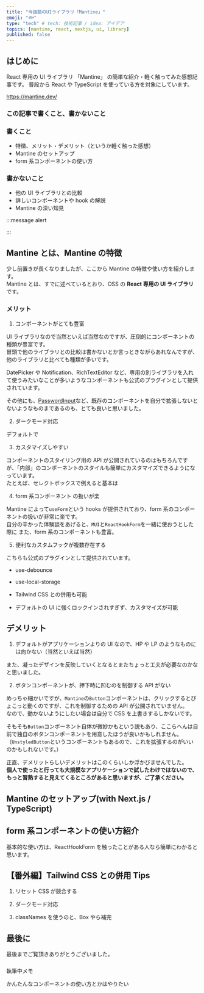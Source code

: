```yaml
---
title: "今話題のUIライブラリ「Mantine」"
emoji: "🐟"
type: "tech" # tech: 技術記事 / idea: アイデア
topics: [mantine, react, nextjs, ui, library]
published: false
---
```


## はじめに

React 専用の UI ライブラリ 「Mantine」 の簡単な紹介・軽く触ってみた感想記事です。
普段から React や TypeScript を使っている方を対象にしています。

https://mantine.dev/

### この記事で書くこと、書かないこと

### 書くこと

- 特徴、メリット・デメリット（というか軽く触った感想）
- Mantine のセットアップ
- form 系コンポーネントの使い方

### 書かないこと

- 他の UI ライブラリとの比較
- 詳しいコンポーネントや hook の解説
- Mantine の深い知見

<!-- 筆者の経験としては、ガッツリ触ったことのある UI ライブラリなどは Headless UI や MUI くらいなので、正直他の UI ライブラリや -->

:::message alert

:::

## Mantine とは、Mantine の特徴

少し前置きが長くなりましたが、ここから Mantine の特徴や使い方を紹介します。  
Mantine とは、すでに述べているとおり、OSS の **React 専用の UI ライブラリ**です。

### メリット

1. コンポーネントがとても豊富

UI ライブラリなので当然といえば当然なのですが、圧倒的にコンポーネントの種類が豊富です。  
冒頭で他のライブラリとの比較は書かないとか言っときながらあれなんですが、他のライブラリと比べても種類が多いです。

DatePicker や Notification、RichTextEditor など、専用の別ライブラリを入れて使うみたいなことが多いようなコンポーネントも公式のプラグインとして提供されています。

その他にも、[PasswordInput](https://mantine.dev/core/password-input/)など、既存のコンポーネントを自分で拡張しないとないようなものまであるのも、とても良いと思いました。

2. ダークモード対応

デフォルトで

3. カスタマイズしやすい

コンポーネントのスタイリング用の API が公開されているのはもちろんですが、「内部」のコンポーネントのスタイルも簡単にカスタマイズできるようになっています。  
たとえば、セレクトボックスで例えると基本は

<!-- 内部のコンポーネントもスタイリング用の API が丁寧に公開されており、「ここ変えたいな」と思ったときにドキュメント見れば簡単にスタイルを上書きできるのがとても良いです。 -->

4. form 系コンポーネント の扱いが楽

Mantine によって`useForm`という hooks が提供されており、form 系のコンポーネントの扱いが非常に楽です。  
自分の辛かった体験談をあげると、`MUI`と`ReactHookForm`を一緒に使おうとした際に
また、form 系のコンポーネントも豊富。

5. 便利なカスタムフックが複数存在する

こちらも公式のプラグインとして提供されています。

- use-debounce
- use-local-storage

- Tailwind CSS との併用も可能
- デフォルトの UI に強くロックインされすぎず、カスタマイズが可能

## デメリット

1. デフォルトがアプリケーションよりの UI なので、HP や LP のようなものには向かない（当然といえば当然）

また、凝ったデザインを反映していくとなるとまたちょっと工夫が必要なのかなと思いました。

2. ボタンコンポーネントが、押下時に凹むのを制御する API がない

めっちゃ細かいですが、`Mantine`の`Button`コンポーネントは、クリックするとぴょこっと動くのですが、これを制御するための API が公開されていません。  
なので、動かないようにしたい場合は自分で CSS を上書きするしかないです。

そもそも`Button`コンポーネント自体が微妙かもという説もあり、ここらへんは自前で独自のボタンコンポーネントを用意したほうが良いかもしれません。  
（`UnstyledButton`というコンポーネントもあるので、これを拡張するのがいいのかもしれないです。）

正直、デメリットらしいデメリットはこのくらいしか浮かびませんでした。  
**個人で使ったと行っても大規模なアプリケーションで試したわけではないので、もっと習熟すると見えてくるところがあると思いますが、ご了承ください。**

## Mantine のセットアップ(with Next.js / TypeScript)

## form 系コンポーネントの使い方紹介

基本的な使い方は、ReactHookForm を触ったことがある人なら簡単にわかると思います。

## 【番外編】Tailwind CSS との併用 Tips

1. リセット CSS が競合する

2. ダークモード対応

3. classNames を使うのと、Box やら補完

## 最後に

最後までご覧頂きありがとうございました。

#####

執筆中メモ

かんたんなコンポーネントの使い方とかはやりたい

#####
